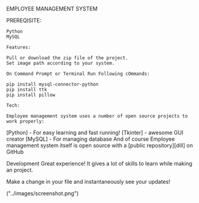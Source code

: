 EMPLOYEE MANAGEMENT SYSTEM 

PREREQISITE:

    Python
    MySQL

    Features:

    Pull or download the zip file of the project.
    Set image path according to your system.

    On Command Prompt or Terminal Run Following cOmmands:

    pip install mysql-connector-python
    pip install ttk
    pip install pillow

    Tech:
    
    Employee management system uses a number of open source projects to work properly:

[Python] - For easy learning and fast running!
[Tkinter] - awesome GUI creator
[MySQL] - For managing database
And of course Employee management system itself is open source with a [public repository][dill] on GitHub

Development
Great experience!  It gives a lot of skills to learn while making an project.

Make a change in your file and instantaneously see your updates!

("../images/screenshot.png")
